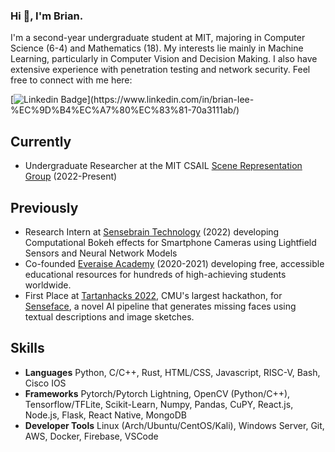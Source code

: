 ### Hi 👋, I'm Brian. 

I'm a second-year undergraduate student at MIT, majoring in Computer Science (6-4) and Mathematics (18). My interests lie mainly in Machine Learning, particularly in Computer Vision and Decision Making. I also have extensive experience with penetration testing and network security. Feel free to connect with me here:

[![Linkedin Badge](https://img.shields.io/badge/-brianjsl-blue?style=flat-square&logo=Linkedin&logoColor=white&link=[https://www.linkedin.com/in/anirudhemmadi/](https://www.linkedin.com/in/brian-lee-%EC%9D%B4%EC%A7%80%EC%83%81-70a3111ab/))](https://www.linkedin.com/in/brian-lee-%EC%9D%B4%EC%A7%80%EC%83%81-70a3111ab/)

## Currently
* Undergraduate Researcher at the MIT CSAIL [Scene Representation Group](https://www.scenerepresentations.org/) (2022-Present)

## Previously
* Research Intern at [Sensebrain Technology](https://www.sensebrain.ai/) (2022) developing Computational Bokeh effects for Smartphone Cameras using Lightfield Sensors and Neural Network Models
* Co-founded [Everaise Academy](https://www.everaise.org/) (2020-2021) developing free, accessible educational resources for hundreds of high-achieving students worldwide.
* First Place at [Tartanhacks 2022](https://www.tartanhacks.com/), CMU's largest hackathon, for [Senseface](https://github.com/gtangg12/SenseFace), a novel AI pipeline that generates missing faces using textual descriptions and image sketches.

## Skills
* **Languages** Python, C/C++, Rust, HTML/CSS, Javascript, RISC-V, Bash, Cisco IOS
* **Frameworks** Pytorch/Pytorch Lightning, OpenCV (Python/C++), Tensorflow/TFLite, Scikit-Learn, Numpy, Pandas, CuPY, React.js, Node.js, Flask, React Native, MongoDB
* **Developer Tools** Linux (Arch/Ubuntu/CentOS/Kali), Windows Server, Git, AWS, Docker, Firebase, VSCode

